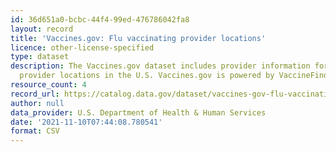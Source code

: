 ```yaml
---
id: 36d651a0-bcbc-44f4-99ed-476786042fa8
layout: record
title: 'Vaccines.gov: Flu vaccinating provider locations'
licence: other-license-specified
type: dataset
description: The Vaccines.gov dataset includes provider information for flu vaccine
  provider locations in the U.S. Vaccines.gov is powered by VaccineFinder.
resource_count: 4
record_url: https://catalog.data.gov/dataset/vaccines-gov-flu-vaccinating-provider-locations-7c548
author: null
data_provider: U.S. Department of Health & Human Services
date: '2021-11-10T07:44:08.780541'
format: CSV
---
```


